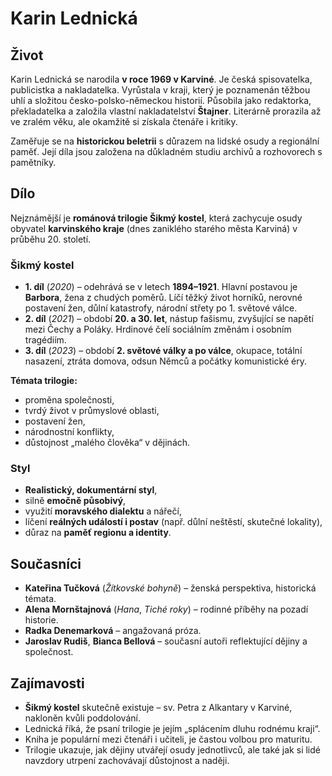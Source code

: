 # Karin Lednická

## Život
Karin Lednická se narodila **v roce 1969 v Karviné**. Je česká spisovatelka, publicistka a nakladatelka. Vyrůstala v kraji, který je poznamenán těžbou uhlí a složitou česko-polsko-německou historií. Působila jako redaktorka, překladatelka a založila vlastní nakladatelství **Štajner**. Literárně prorazila až ve zralém věku, ale okamžitě si získala čtenáře i kritiky.

Zaměřuje se na **historickou beletrii** s důrazem na lidské osudy a regionální paměť. Její díla jsou založena na důkladném studiu archivů a rozhovorech s pamětníky.

## Dílo
Nejznámější je **románová trilogie Šikmý kostel**, která zachycuje osudy obyvatel **karvinského kraje** (dnes zaniklého starého města Karviná) v průběhu 20. století.

### Šikmý kostel
- **1. díl** (*2020*) – odehrává se v letech **1894–1921**. Hlavní postavou je **Barbora**, žena z chudých poměrů. Líčí těžký život horníků, nerovné postavení žen, důlní katastrofy, národní střety po 1. světové válce.
- **2. díl** (*2021*) – období **20. a 30. let**, nástup fašismu, zvyšující se napětí mezi Čechy a Poláky. Hrdinové čelí sociálním změnám i osobním tragédiím.
- **3. díl** (*2023*) – období **2. světové války a po válce**, okupace, totální nasazení, ztráta domova, odsun Němců a počátky komunistické éry.

**Témata trilogie:**
- proměna společnosti,
- tvrdý život v průmyslové oblasti,
- postavení žen,
- národnostní konflikty,
- důstojnost „malého člověka“ v dějinách.

### Styl
- **Realistický, dokumentární styl**,
- silně **emočně působivý**,
- využití **moravského dialektu** a nářečí,
- líčení **reálných událostí i postav** (např. důlní neštěstí, skutečné lokality),
- důraz na **paměť regionu a identity**.

## Současníci
- **Kateřina Tučková** (*Žítkovské bohyně*) – ženská perspektiva, historická témata.
- **Alena Mornštajnová** (*Hana*, *Tiché roky*) – rodinné příběhy na pozadí historie.
- **Radka Denemarková** – angažovaná próza.
- **Jaroslav Rudiš**, **Bianca Bellová** – současní autoři reflektující dějiny a společnost.

## Zajímavosti
- **Šikmý kostel** skutečně existuje – sv. Petra z Alkantary v Karviné, nakloněn kvůli poddolování.
- Lednická říká, že psaní trilogie je jejím „splácením dluhu rodnému kraji“.
- Kniha je populární mezi čtenáři i učiteli, je častou volbou pro maturitu.
- Trilogie ukazuje, jak dějiny utvářejí osudy jednotlivců, ale také jak si lidé navzdory utrpení zachovávají důstojnost a naději.
